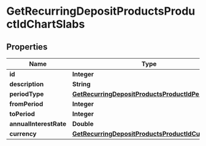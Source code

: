 
# GetRecurringDepositProductsProductIdChartSlabs

## Properties
Name | Type | Description | Notes
------------ | ------------- | ------------- | -------------
**id** | **Integer** |  |  [optional]
**description** | **String** |  |  [optional]
**periodType** | [**GetRecurringDepositProductsProductIdPeriodType**](GetRecurringDepositProductsProductIdPeriodType.md) |  |  [optional]
**fromPeriod** | **Integer** |  |  [optional]
**toPeriod** | **Integer** |  |  [optional]
**annualInterestRate** | **Double** |  |  [optional]
**currency** | [**GetRecurringDepositProductsProductIdCurrency**](GetRecurringDepositProductsProductIdCurrency.md) |  |  [optional]



